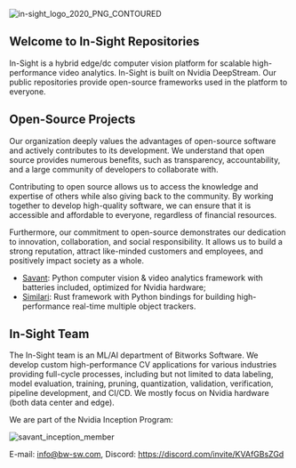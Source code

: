 ![in-sight_logo_2020_PNG_CONTOURED](https://user-images.githubusercontent.com/15047882/233050179-2bf04d49-c030-40aa-a4f9-59c38e0e44a2.png)

## Welcome to In-Sight Repositories

In-Sight is a hybrid edge/dc computer vision platform for scalable high-performance video analytics. In-Sight is built on Nvidia DeepStream. Our public repositories provide open-source frameworks used in the platform to everyone.

## Open-Source Projects

Our organization deeply values the advantages of open-source software and actively contributes to its development. We understand that open source provides numerous benefits, such as transparency, accountability, and a large community of developers to collaborate with.

Contributing to open source allows us to access the knowledge and expertise of others while also giving back to the community. By working together to develop high-quality software, we can ensure that it is accessible and affordable to everyone, regardless of financial resources.

Furthermore, our commitment to open-source demonstrates our dedication to innovation, collaboration, and social responsibility. It allows us to build a strong reputation, attract like-minded customers and employees, and positively impact society as a whole.

* [Savant](https://github.com/insight-platform/Savant): Python computer vision & video analytics framework with batteries included, optimized for Nvidia hardware;
* [Similari](https://github.com/insight-platform/Similari): Rust framework with Python bindings for building high-performance real-time multiple object trackers.

## In-Sight Team

The In-Sight team is an ML/AI department of Bitworks Software. We develop custom high-performance CV applications for various industries providing full-cycle processes, including but not limited to data labeling, model evaluation, training, pruning, quantization, validation, verification, pipeline development, and CI/CD. We mostly focus on Nvidia hardware (both data center and edge).

We are part of the Nvidia Inception Program:

![savant_inception_member](https://github.com/insight-platform/.github/assets/15047882/34fb49cf-d8d7-4a1d-a3ab-2c9981632cfd)


E-mail: info@bw-sw.com, Discord: https://discord.com/invite/KVAfGBsZGd
